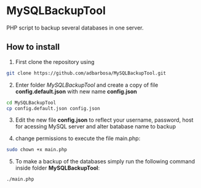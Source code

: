 # MySQLBackupTool
PHP script to backup several databases in one server.

## How to install ##
1. First clone the repository using
```bash
git clone https://github.com/adbarbosa/MySQLBackupTool.git
```
2. Enter folder *MySQLBackupTool* and create a copy of file **config.default.json** with new name **config.json**
```bash
cd MySQLBackupTool
cp config.default.json config.json
```
3. Edit the new file **config.json** to reflect your username, password, host for acessing MySQL server and alter batabase name to backup

4. change permissions to execute the file main.php:
```bash
sudo chown +x main.php
```

5. To make a backup of the databases simply run the following command inside folder **MySQLBackupTool**:
```bash
./main.php
```
